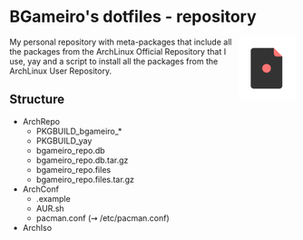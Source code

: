 # BGameiro's dotfiles - repository

<img style="filter:hue-rotate(150deg)" align="right" width="100" height="auto" src="../Media/Repo/dotfiles-logo.png">

My personal repository with meta-packages that include all the packages from the ArchLinux Official Repository that I use, yay and a script to install all the packages from the ArchLinux User Repository.

## Structure

*   ArchRepo
    *   PKGBUILD_bgameiro_*
    *   PKGBUILD_yay
    *   bgameiro_repo.db
    *   bgameiro_repo.db.tar.gz
    *   bgameiro_repo.files
    *   bgameiro_repo.files.tar.gz
*   ArchConf
    *   .example
    *   AUR.sh
    *   pacman.conf (&#8669; /etc/pacman.conf)
*   ArchIso